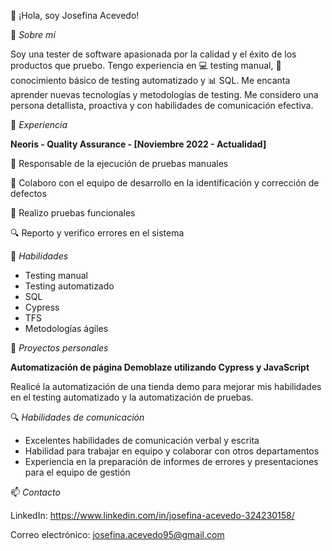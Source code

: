 👋 ¡Hola, soy Josefina Acevedo!

🧐 *Sobre mí*

Soy una tester de software apasionada por la calidad y el éxito de los productos que pruebo. Tengo experiencia en 💻 testing manual, 🤖conocimiento básico de testing automatizado y 📊 SQL. Me encanta aprender nuevas tecnologías y metodologías de testing. Me considero una persona detallista, proactiva y con habilidades de comunicación efectiva.

🚀 *Experiencia*

**Neoris - Quality Assurance - [Noviembre 2022 - Actualidad]**

📝 Responsable de la ejecución de pruebas manuales

🤝 Colaboro con el equipo de desarrollo en la identificación y corrección de defectos

🚀 Realizo pruebas funcionales

🔍 Reporto y verifico errores en el sistema

🔧 *Habilidades*

- Testing manual
- Testing automatizado
- SQL
- Cypress
- TFS
- Metodologías ágiles

🌟 *Proyectos personales*

**Automatización de página Demoblaze utilizando Cypress y JavaScript** 

Realicé la automatización de una tienda demo para mejorar mis habilidades en el testing automatizado y la automatización de pruebas.

🔍 *Habilidades de comunicación*

+ Excelentes habilidades de comunicación verbal y escrita
+ Habilidad para trabajar en equipo y colaborar con otros departamentos
+ Experiencia en la preparación de informes de errores y presentaciones para el equipo de gestión

📫 *Contacto*

LinkedIn: https://www.linkedin.com/in/josefina-acevedo-324230158/

Correo electrónico: josefina.acevedo95@gmail.com


